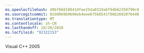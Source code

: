 ```yaml
---
ms.openlocfilehash: 49bf86810041dfee254a0319a6f9db62350799c8
ms.sourcegitcommit: 02dd069b9696eb4eee675b6541f86b2602076448
ms.translationtype: MT
ms.contentlocale: zh-CN
ms.lasthandoff: 10/20/2020
ms.locfileid: "92322153"
---
```

Visual C++ 2005